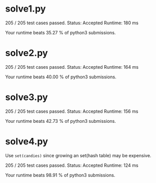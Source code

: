 # solve1.py

205 / 205 test cases passed.
Status: Accepted
Runtime: 180 ms

Your runtime beats 35.27 % of python3 submissions.

# solve2.py

205 / 205 test cases passed.
Status: Accepted
Runtime: 164 ms

Your runtime beats 40.00 % of python3 submissions.

# solve3.py

205 / 205 test cases passed.
Status: Accepted
Runtime: 156 ms

Your runtime beats 42.73 % of python3 submissions.

# solve4.py

Use `set(candies)` since growing an set(hash table) may be expensive.

205 / 205 test cases passed.
Status: Accepted
Runtime: 124 ms

Your runtime beats 98.91 % of python3 submissions.

